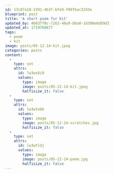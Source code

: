 ```yaml
---
id: 13c87a18-2391-4b3f-bfe9-f09fbac3243e
blueprint: post
title: 'A short poem for Kit'
updated_by: 46037f0c-7263-40a9-b8a0-1d390e6db9d3
updated_at: 1719768677
tags:
  - poem
  - kit
image: posts/05-12-14-kit.jpeg
categories: posts
content:
  -
    type: set
    attrs:
      id: lw3ws6i0
      values:
        type: image
        image: posts/05-12-14-kit.jpeg
        halfisize_it: false
  -
    type: set
    attrs:
      id: lw3wtebb
      values:
        type: image
        image: posts/05-12-24-scratches.jpg
        halfisize_it: false
  -
    type: set
    attrs:
      id: lw3wtldj
      values:
        type: image
        image: posts/05-12-24-poem.jpg
        halfisize_it: false
---
```

